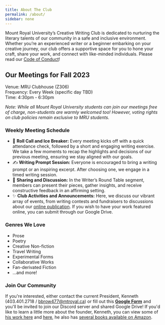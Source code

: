 ```yaml
---
title: About The Club
permalink: /about/
sidebar: none
---
```


Mount Royal University’s Creative Writing Club is dedicated to nurturing the literary talents of our community in a safe and inclusive environment. Whether you’re an experienced writer or a beginner embarking on your creative journey, our club offers a supportive space for you to hone your craft, share your work, and connect with like-minded individuals. Please read our [Code of Conduct](https://writeclub.ca/terms/)!

## Our Meetings for Fall 2023

Venue: MRU Clubhouse (Z306)  
Frequency: Every Week (specific day TBD)  
Time: 4:30pm - 6:30pm

*Note: While all Mount Royal University students can join our meetings free of charge, non-students are warmly welcomed too! However, voting rights on club policies remain exclusive to MRU students.*

### Weekly Meeting Schedule

- 📣 **Roll Call and Ice Breaker:** Every meeting kicks off with a quick attendance check, followed by a short and engaging writing exercise. We take a few moments to recap the highlights and decisions of our previous meeting, ensuring we stay aligned with our goals.
- ✍️ **Writing Prompt Session:** Everyone is encouraged to bring a writing prompt or an inspiring excerpt. After choosing one, we engage in a timed writing session.
- 💬 **Sharing and Discussion:** In the Writer’s Round Table segment, members can present their pieces, gather insights, and receive constructive feedback in an affirming setting.
- ✨ **Club Activities and Announcements:** Here, we discuss our vibrant array of events, from writing contests and fundraisers to discussions about our [online publication](https://writeclub.ca/). If you wish to have your work featured online, you can submit through our Google Drive.

### Genres We Love

- Prose
- Poetry
- Creative Non-fiction
- Travel Writing
- Experimental Forms
- Collaborative Works
- Fan-derivated Fiction
- ...and more!

### Join Our Community

If you're interested, either contact the current President, Kenneth (403.401.2718 / bbrow477@mtroyal.ca) or fill out this [**Google Form**](https://forms.gle/zxtW6GbomK14iWVD6) and you'll be invited to join our Discord server and shared Google Drive! If you'd like to learn a little more about the founder, Kenneth, you can view some of [his work here](https://bkpoetry.com) and [here](https://wandernotebook.com), he also has [several books available on Amazon](https://www.amazon.ca/s?i=stripbooks&rh=p_27%3ABrennan+Kenneth+Brown&s=relevancerank&text=Brennan+Kenneth+Brown).
